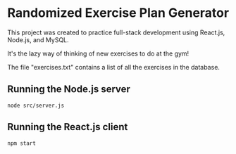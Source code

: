 # Randomized Exercise Plan Generator

This project was created to practice full-stack development using React.js, Node.js, and MySQL.

It's the lazy way of thinking of new exercises to do at the gym!

The file "exercises.txt" contains a list of all the exercises in the database.

## Running the Node.js server

```
node src/server.js
```

## Running the React.js client

```
npm start
```
